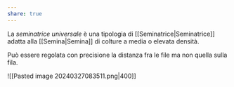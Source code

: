 ```yaml
---
share: true
---
```

La *seminatrice universale* è una tipologia di [[Seminatrice|Seminatrice]] adatta alla [[Semina|Semina]] di colture a media o elevata densità.

Può essere regolata con precisione la distanza fra le file ma non quella sulla fila.

![[Pasted image 20240327083511.png|400]]